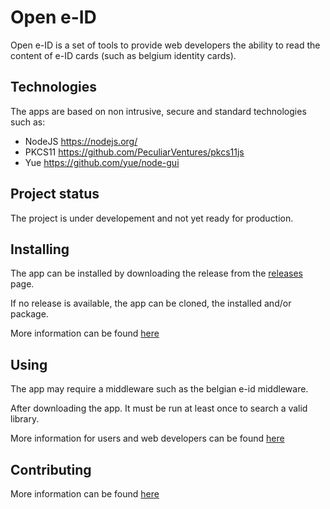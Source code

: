 # Open e-ID

Open e-ID is a set of tools to provide web developers the ability to read the content of e-ID cards (such as belgium identity cards).

## Technologies

The apps are based on non intrusive, secure and standard technologies such as:

* NodeJS https://nodejs.org/
* PKCS11 https://github.com/PeculiarVentures/pkcs11js
* Yue https://github.com/yue/node-gui

## Project status

The project is under developement and not yet ready for production.

## Installing

The app can be installed by downloading the release from the [releases](https://github.com/e-id/e-id/releases) page.

If no release is available, the app can be cloned, the installed and/or package.

More information can be found [here](INSTALL.md)

## Using

The app may require a middleware such as the belgian e-id middleware.

After downloading the app. It must be run at least once to search a valid library.

More information for users and web developers can be found [here](USING.md)

## Contributing

More information can be found [here](CONTRIB.md)
